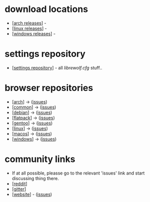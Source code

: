 # download locations

* [[arch releases](https://gitlab.com/librewolf-community/browser/arch/-/releases)] - 
* [[linux releases](https://gitlab.com/librewolf-community/browser/linux/-/releases)] - 
* [[windows releases](https://gitlab.com/librewolf-community/browser/windows/-/releases)] -

# settings repository

* [[settings repository](https://gitlab.com/librewolf-community/settings)] - all _librewolf.cfg_ stuff..

# browser repositories

* [[arch](https://gitlab.com/librewolf-community/browser/arch)] -> ([issues](https://gitlab.com/librewolf-community/browser/arch/-/issues))
* [[common](https://gitlab.com/librewolf-community/browser/commons)] -> ([issues](https://gitlab.com/librewolf-community/browser/common/-/issues))
* [[debian](https://gitlab.com/librewolf-community/browser/debian)] -> ([issues](https://gitlab.com/librewolf-community/browser/debian/-/issues))
* [[flatpack](https://gitlab.com/librewolf-community/browser/flatpak)] -> ([issues](https://gitlab.com/librewolf-community/browser/flatpak/-/issues))
* [[gentoo](https://gitlab.com/librewolf-community/browser/gentoo)] -> ([issues](https://gitlab.com/librewolf-community/browser/gentoo/-/issues))
* [[linux](https://gitlab.com/librewolf-community/browser/linux)] -> ([issues](https://gitlab.com/librewolf-community/browser/linux/-/issues))
* [[macos](https://gitlab.com/librewolf-community/browser/macos)] -> ([issues](https://gitlab.com/librewolf-community/browser/macos/-/issues))
* [[windows](https://gitlab.com/librewolf-community/browser/windows)] -> ([issues](https://gitlab.com/librewolf-community/browser/windows/-/issues))

# community links

* If at all possible, pleasse go to the relevant 'issues' link and start discussing thing there.
* [[reddit](https://www.reddit.com/r/LibreWolf/)]
* [[gitter](https://gitter.im/librewolf-community/librewolf)]
* [[website](https://gitlab.com/librewolf-community/librewolf-community.gitlab.io)] - ([issues](https://gitlab.com/librewolf-community/librewolf-community.gitlab.io/-/issues))

